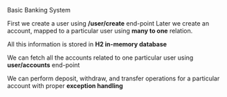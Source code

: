 Basic Banking System

First we create a user using **/user/create** end-point
Later we create an account, mapped to a particular user using **many to one** relation.

All this information is stored in **H2 in-memory database**

We can fetch all the accounts related to one particular user using **user/accounts** end-point

We can perform deposit, withdraw, and transfer operations for a particular account with proper **exception handling**
